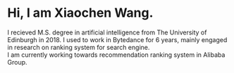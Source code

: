 
# Hi, I am Xiaochen Wang.

I recieved M.S. degree in artificial intelligence from The University of Edinburgh in 2018. 
I used to work in Bytedance for 6 years, mainly engaged in research on ranking system for search engine.  
I am currently working towards recommendation ranking system in Alibaba Group.
